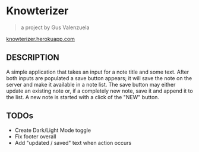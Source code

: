 # Knowterizer
> a project by Gus Valenzuela

[knowterizer.herokuapp.com](knowterizer.herokuapp.com)

## DESCRIPTION
A simple application that takes an input for a note title and some text. After both inputs are populated a save button appears; it will save the note on the server and make it available in a note list. The save button may either update an existing note or, if a completely new note, save it and append it to the list. A new note is started with a click of the "NEW" button. 


## TODOs
- Create Dark/Light Mode toggle
- Fix footer overall
- Add "updated / saved" text when action occurs
